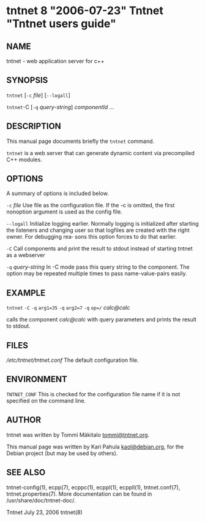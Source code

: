 tntnet 8 "2006-07-23" Tntnet "Tntnet users guide"
================================================

NAME
----

tntnet - web application server for c++

SYNOPSIS
--------
`tntnet` [`-c` *file*] [`--logall`]

`tntnet`-C [`-q` *query-string*] *componentId* ...

DESCRIPTION
-----------
This manual page documents briefly the `tntnet` command.

`tntnet` is a web server that can generate dynamic content via precompiled C++ modules.

OPTIONS
-------
A summary of options is included below.

`-c` *file*
  Use file as the configuration file. If the -c is omitted, the first nonoption
  argument is used as the config file.

`--logall`
  Initialize logging earlier. Normally logging is initialized after starting the
  listeners and changing user so that logfiles are created with the right owner.
  For debugging rea‐ sons this option forces to do that earlier.

`-C`
  Call components and print the result to stdout instead of starting tntnet as a webserver

`-q` *query-string*
  In -C mode pass this query string to the component. The option may be
  repeated multiple times to pass name-value-pairs easily.

EXAMPLE
-----------
`tntnet` `-C` `-q` `arg1=35` `-q` `arg2=7` `-q` `op=/` *calc@calc*

  calls the component *calc@calc* with query parameters and prints the result to stdout.

FILES
-----------
*/etc/tntnet/tntnet.conf*
  The default configuration file.

ENVIRONMENT
-----------
`TNTNET_CONF`
  This is checked for the configuration file name if it is not specified on the
  command line.

AUTHOR
------
tntnet was written by Tommi Mäkitalo <tommi@tntnet.org>.

This manual page was written by Kari Pahula <kaol@debian.org>, for the Debian
project (but may be used by others).

SEE ALSO
--------
tntnet-config(1), ecpp(7), ecppc(1), ecppl(1), ecppll(1), tntnet.conf(7), tntnet.properties(7).
More documentation can be found in /usr/share/doc/tntnet-doc/.



Tntnet July 23, 2006 tntnet(8)
